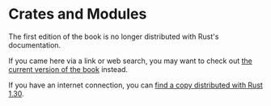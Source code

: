 # Crates and Modules

The first edition of the book is no longer distributed with Rust's documentation.

If you came here via a link or web search, you may want to check out [the current version of the book](../ch07-00-managing-growing-projects-with-packages-crates-and-modules.html) instead.

If you have an internet connection, you can [find a copy distributed with Rust 1.30](https://doc.rust-lang.org/1.30.0/book/first-edition/crates-and-modules.html).
